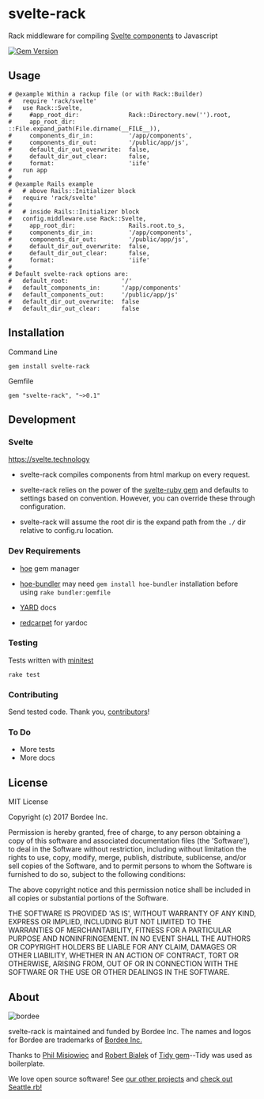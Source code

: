 # svelte-rack

Rack middleware for compiling [Svelte components] to Javascript

  [Svelte components]: https://svelte.technology
  
[![Gem Version](https://badge.fury.io/rb/svelte-rack.svg)](https://badge.fury.io/rb/svelte-rack)


## Usage

```
# @example Within a rackup file (or with Rack::Builder)
#   require 'rack/svelte'
#   use Rack::Svelte,
#     #app_root_dir:              Rack::Directory.new('').root,
#     app_root_dir:               ::File.expand_path(File.dirname(__FILE__)),
#     components_dir_in:          '/app/components',
#     components_dir_out:         '/public/app/js',
#     default_dir_out_overwrite:  false,
#     default_dir_out_clear:      false,
#     format:                     'iife'
#   run app
#
# @example Rails example
#   # above Rails::Initializer block
#   require 'rack/svelte'
#
#   # inside Rails::Initializer block
#   config.middleware.use Rack::Svelte,
#     app_root_dir:               Rails.root.to_s,
#     components_dir_in:          '/app/components',
#     components_dir_out:         '/public/app/js',
#     default_dir_out_overwrite:  false,
#     default_dir_out_clear:      false,
#     format:                     'iife'
#
# Default svelte-rack options are:
#   default_root:               '/'
#   default_components_in:      '/app/components'
#   default_components_out:     '/public/app/js'
#   default_dir_out_overwrite:  false
#   default_dir_out_clear:      false
```

## Installation

Command Line

```
gem install svelte-rack
```

Gemfile

```
gem "svelte-rack", "~>0.1"
```

## Development

### Svelte

https://svelte.technology

* svelte-rack compiles components from html markup on every request.
* svelte-rack relies on the power of the [svelte-ruby gem] and defaults to settings based on convention. However, you can override these through configuration.
* svelte-rack will assume the root dir is the expand path from the `./` dir relative to config.ru location.

  [svelte-ruby gem]: https://github.com/bordeeinc/svelte-ruby


### Dev Requirements

* [hoe](https://github.com/seattlerb/hoe) gem manager
* [hoe-bundler] may need `gem install hoe-bundler` installation before using `rake bundler:gemfile`
* [YARD](http://yardoc.org) docs
* [redcarpet](https://github.com/vmg/redcarpet) for yardoc

   [hoe-bundler]: https://github.com/flavorjones/hoe-bundler

### Testing

Tests written with [minitest]

```
rake test
```

  [minitest]: https://github.com/seattlerb/minitest

### Contributing

Send tested code.
Thank you, [contributors]!

  [contributors]: https://github.com/bordeeinc/svelte-rack/graphs/contributors

### To Do

* More tests
* More docs

## License

MIT License

Copyright (c) 2017 Bordee Inc.

Permission is hereby granted, free of charge, to any person obtaining
a copy of this software and associated documentation files (the
'Software'), to deal in the Software without restriction, including
without limitation the rights to use, copy, modify, merge, publish,
distribute, sublicense, and/or sell copies of the Software, and to
permit persons to whom the Software is furnished to do so, subject to
the following conditions:

The above copyright notice and this permission notice shall be
included in all copies or substantial portions of the Software.

THE SOFTWARE IS PROVIDED 'AS IS', WITHOUT WARRANTY OF ANY KIND,
EXPRESS OR IMPLIED, INCLUDING BUT NOT LIMITED TO THE WARRANTIES OF
MERCHANTABILITY, FITNESS FOR A PARTICULAR PURPOSE AND NONINFRINGEMENT.
IN NO EVENT SHALL THE AUTHORS OR COPYRIGHT HOLDERS BE LIABLE FOR ANY
CLAIM, DAMAGES OR OTHER LIABILITY, WHETHER IN AN ACTION OF CONTRACT,
TORT OR OTHERWISE, ARISING FROM, OUT OF OR IN CONNECTION WITH THE
SOFTWARE OR THE USE OR OTHER DEALINGS IN THE SOFTWARE.

## About

![bordee](http://bordee.com/src/img/surf-with-bordee-github.png)

svelte-rack is maintained and funded by Bordee Inc.
The names and logos for Bordee are trademarks of [Bordee Inc.][bordeeinc]

  [bordeeinc]: http://bordee.com

Thanks to [Phil Misiowiec] and [Robert Bialek] of [Tidy gem]--Tidy was used as boilerplate.

  [Tidy gem]: https://github.com/rbialek/rack-tidy
  [Phil Misiowiec]: https://github.com/philm
  [Robert Bialek]: https://github.com/rbialek

We love open source software!
See [our other projects][bordee-github]
and [check out Seattle.rb!][community]

  [bordee-github]: https://github.com/bordeeinc
  [community]: https://seattlerb.org
